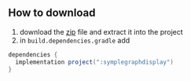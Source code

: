 ## How to download
1. download the [zip](https://github.com/SympleOrg/SympleGraphDisplay/releases/latest) file and extract it into the project
2. in `build.dependencies.gradle` add
```groovy
dependencies {
  implementation project(":symplegraphdisplay")
}
```
